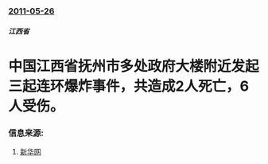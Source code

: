 ### [2011-05-26](/zh/news/2011/05/26/index.md)

##### 江西省
# 中国江西省抚州市多处政府大楼附近发起三起连环爆炸事件，共造成2人死亡，6人受伤。




### 信息来源:

1. [新华网](http://news.xinhuanet.com/society/2011-05/26/c_121463148.htm)

